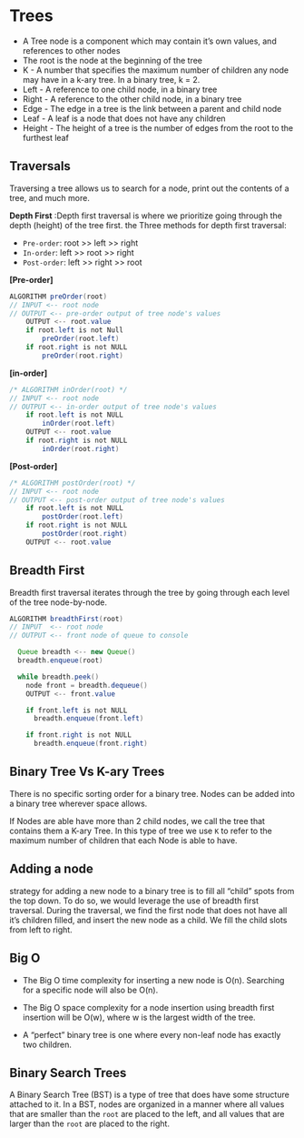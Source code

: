 # Trees



- A Tree node is a component which may contain it’s own values, and references to other nodes
- The root is the node at the beginning of the tree
- K - A number that specifies the maximum number of children any node may have in a k-ary tree. In a binary tree, k = 2.
- Left - A reference to one child node, in a binary tree
- Right - A reference to the other child node, in a binary tree
- Edge - The edge in a tree is the link between a parent and child node
- Leaf - A leaf is a node that does not have any children
- Height - The height of a tree is the number of edges from the root to the furthest leaf

## Traversals

Traversing a tree allows us to search for a node, print out the contents of a tree, and much more.

**Depth First** :Depth first traversal is where we prioritize going through the depth (height) of the tree first. the Three methods for depth first traversal:

- `Pre-order`: root >> left >> right
- `In-order`: left >> root >> right
- `Post-order`: left >> right >> root

**[Pre-order]**

```java
ALGORITHM preOrder(root)
// INPUT <-- root node
// OUTPUT <-- pre-order output of tree node's values
    OUTPUT <-- root.value
    if root.left is not Null
        preOrder(root.left)
    if root.right is not NULL
        preOrder(root.right)
```

**[in-order]**

```java
/* ALGORITHM inOrder(root) */
// INPUT <-- root node
// OUTPUT <-- in-order output of tree node's values
    if root.left is not NULL
        inOrder(root.left)
    OUTPUT <-- root.value
    if root.right is not NULL
        inOrder(root.right)
```

**[Post-order]**

```java
/* ALGORITHM postOrder(root) */
// INPUT <-- root node
// OUTPUT <-- post-order output of tree node's values
    if root.left is not NULL
        postOrder(root.left)
    if root.right is not NULL
        postOrder(root.right)
    OUTPUT <-- root.value
```

## Breadth First

Breadth first traversal iterates through the tree by going through each level of the tree node-by-node.

```java
ALGORITHM breadthFirst(root)
// INPUT  <-- root node
// OUTPUT <-- front node of queue to console

  Queue breadth <-- new Queue()
  breadth.enqueue(root)

  while breadth.peek()
    node front = breadth.dequeue()
    OUTPUT <-- front.value

    if front.left is not NULL
      breadth.enqueue(front.left)

    if front.right is not NULL
      breadth.enqueue(front.right)
```

## Binary Tree Vs K-ary Trees

There is no specific sorting order for a binary tree. Nodes can be added into a binary tree wherever space allows.

If Nodes are able have more than 2 child nodes, we call the tree that contains them a K-ary Tree. In this type of tree we use `K` to refer to the maximum number of children that each Node is able to have.

## Adding a node

strategy for adding a new node to a binary tree is to fill all “child” spots from the top down. To do so, we would leverage the use of breadth first traversal. During the traversal, we find the first node that does not have all it’s children filled, and insert the new node as a child. We fill the child slots from left to right.

## Big O

- The Big O time complexity for inserting a new node is O(n). Searching for a specific node will also be O(n).

- The Big O space complexity for a node insertion using breadth first insertion will be O(w), where w is the largest width of the tree.

- A “perfect” binary tree is one where every non-leaf node has exactly two children.

## Binary Search Trees



A Binary Search Tree (BST) is a type of tree that does have some structure attached to it. In a BST, nodes are organized in a manner where all values that are smaller than the `root` are placed to the left, and all values that are larger than the `root` are placed to the right.